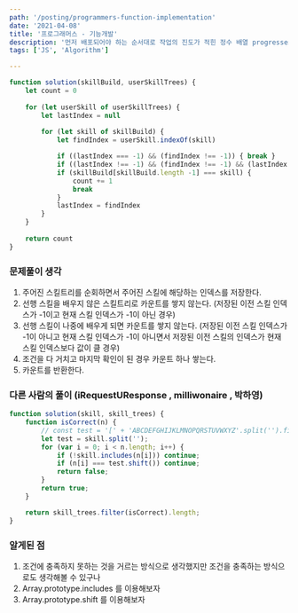 ```yaml
---
path: '/posting/programmers-function-implementation'
date: '2021-04-08'
title: '프로그래머스 - 기능개발'
description: '먼저 배포되어야 하는 순서대로 작업의 진도가 적힌 정수 배열 progresses와 각 작업의 개발 속도가 적힌 정수 배열 speeds가 주어질 때 각 배포마다 몇 개의 기능이 배포되는지를 return 하도록 solution 함수를 완성하세요.'
tags: ['JS', 'Algorithm']

---
```


```javascript
function solution(skillBuild, userSkillTrees) {
    let count = 0
    
    for (let userSkill of userSkillTrees) {
        let lastIndex = null
        
        for (let skill of skillBuild) {
            let findIndex = userSkill.indexOf(skill)

            if ((lastIndex === -1) && (findIndex !== -1)) { break }
            if ((lastIndex !== -1) && (findIndex !== -1) && (lastIndex > findIndex)) { break }
            if (skillBuild[skillBuild.length -1] === skill) {
                count += 1
                break
            }
            lastIndex = findIndex
        }
    }
    
    return count
}
```



### 문제풀이 생각

1. 주어진 스킬트리를 순회하면서 주어진 스킬에 해당하는 인덱스를 저장한다.
2. 선행 스킬을 배우지 않은 스킬트리로 카운트를 쌓지 않는다.
   (저장된 이전 스킬 인덱스가 -1이고 현재 스킬 인덱스가 -1이 아닌 경우)
3. 선행 스킬이 나중에 배우게 되면 카운트를 쌓지 않는다.
   (저장된 이전 스킬 인덱스가 -1이 아니고 현재 스킬 인덱스가 -1이 아니면서 저장된 이전 스킬의 인덱스가 현재 스킬 인덱스보다 값이 클 경우)
4. 조건을 다 거치고 마지막 확인이 된 경우 카운트 하나 쌓는다.
5. 카운트를 반환한다.



### 다른 사람의 풀이 (**iRequestUResponse , milliwonaire , 박하영**)

```javascript
function solution(skill, skill_trees) {
    function isCorrect(n) {
        // const test = '[' + 'ABCDEFGHIJKLMNOPQRSTUVWXYZ'.split('').filter(v => !skill.includes(v)).join('') + ']*';
        let test = skill.split('');
        for (var i = 0; i < n.length; i++) {
            if (!skill.includes(n[i])) continue;
            if (n[i] === test.shift()) continue;
            return false;
        }
        return true;
    }    

    return skill_trees.filter(isCorrect).length;
}
```



### 알게된 점

1. 조건에 충족하지 못하는 것을 거르는 방식으로 생각했지만 조건을 충족하는 방식으로도 생각해볼 수 있구나
2. Array.prototype.includes 를 이용해보자
3. Array.prototype.shift 를 이용해보자
